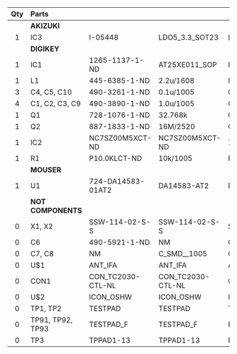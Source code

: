 | Qty | Parts              |                    |                    |                                |
|:---:|:-------------------|:-------------------|:-------------------|:-------------------------------|
|     | **AKIZUKI**        |                    |                    |                                |
|  1  | IC3                | I-05448            | LDO5\_3.3\_SOT23   | LDO5\_3.3\_SOT23               |
|     | **DIGIKEY**        |                    |                    |                                |
|  1  | IC1                | 1265-1137-1-ND     | AT25XE011\_SOP     | IC\_MEMORY\_8P\_AT25XE011\_SOP |
|  1  | L1                 | 445-6385-1-ND      | 2.2u/1608          | INDUCTOR\_2.2U\_1608           |
|  3  | C4, C5, C10        | 490-3261-1-ND      | 0.1u/1005          | C\_SMD\_0.1U\_1005             |
|  4  | C1, C2, C3, C9     | 490-3890-1-ND      | 1.0u/1005          | C\_SMD\_1.0U\_1005             |
|  1  | Q1                 | 728-1076-1-ND      | 32.768k            | CRYSTAL2\_32.768K\_FC-135      |
|  1  | Q2                 | 887-1833-1-ND      | 16M/2520           | CRYSTAL4\_16M\_2520            |
|  1  | IC2                | NC7SZ00M5XCT-ND    | NC7SZ00M5XCT-ND    | 74LVC1G00DBV                   |
|  1  | R1                 | P10.0KLCT-ND       | 10k/1005           | R\_US\_10K\_1005               |
|     | **MOUSER**         |                    |                    |                                |
|  1  | U1                 | 724-DA14583-01AT2  | DA14583-AT2        | DA14583AT2                     |
|     | **NOT COMPONENTS** |                    |                    |                                |
|  0  | X1, X2             | SSW-114-02-S-S     | SSW-114-02-S-S     | SSW-114-02-S-S                 |
|  0  | C6                 | 490-5921-1-ND      | NM                 | C\_SMD\_10P\_1005              |
|  0  | C7, C8             | NM                 | C\_SMD\_\_1005     | C0402                          |
|  0  | U$1                | ANT\_IFA           | ANT\_IFA           | ANT\_IFA\_V2                   |
|  0  | CON1               | CON\_TC2030-CTL-NL | CON\_TC2030-CTL-NL | CON\_TC2030-IDC-NL             |
|  0  | U$2                | ICON\_OSHW         | ICON\_OSHW         | ICON\_OSHW                     |
|  0  | TP1, TP2           | TESTPAD            | TESTPAD            | TP06RECT                       |
|  0  | TP91, TP92, TP93   | TESTPAD\_F         | TESTPAD\_F         | FIDUCIAL                       |
|  0  | TP3                | TPPAD1-13          | TPPAD1-13          | P1-13                          |
